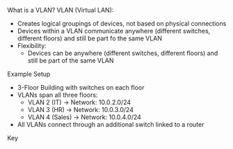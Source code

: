 What is a VLAN?
VLAN (Virtual LAN):
- Creates logical groupings of devices, not based on physical connections
- Devices within a VLAN communicate anywhere (different switches, different floors) and still be part fo the same VLAN
- Flexibility:
	- Devices can be anywhere (different switches, different floors) and still be part of the same VLAN

Example Setup
- 3-Floor Building with switches on each floor
- VLANs span all three floors:
	- VLAN 2 (IT) -> Network: 10.0.2.0/24
	- VLAN 3 (HR) -> Network: 10.0.3.0/24
	- VLAN 4 (Sales) -> Network: 10.0.4.0/24
- All VLANs connect through an additional switch linked to a router

Key